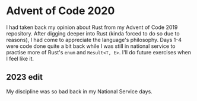 # Advent of Code 2020

I had taken back my opinion about Rust from my Advent of Code 2019 repository. After digging deeper into Rust (kinda forced to do so due to reasons), I had come to appreciate the language's philosophy. Days 1-4 were code done quite a bit back while I was still in national service to practise more of Rust's `enum` and `Result<T, E>`. I'll do future exercises when I feel like it.

## 2023 edit

My discipline was so bad back in my National Service days.
